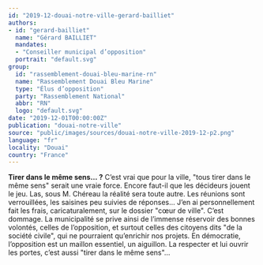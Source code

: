 ```yaml
---
id: "2019-12-douai-notre-ville-gerard-bailliet"
authors:
- id: "gerard-bailliet"
  name: "Gérard BAILLIET"
  mandates: 
  - "Conseiller municipal d’opposition"
  portrait: "default.svg"
group:
  id: "rassemblement-douai-bleu-marine-rn"
  name: "Rassemblement Douai Bleu Marine"
  type: "Élus d’opposition"
  party: "Rassemblement National"
  abbr: "RN"
  logo: "default.svg"
date: "2019-12-01T00:00:00Z"
publication: "douai-notre-ville"
source: "public/images/sources/douai-notre-ville-2019-12-p2.png"
language: "fr"
locality: "Douai"
country: "France"
---
```


**Tirer dans le même sens… ?**
C’est vrai que pour la ville, "tous  tirer dans le même sens" serait une vraie force. Encore faut-il que les décideurs jouent  le jeu.
Las, sous M. Chéreau la réalité sera toute autre. Les réunions sont verrouillées, les saisines peu suivies de réponses... J’en ai personnellement fait les frais, caricaturalement, sur le dossier  "cœur de ville".
C’est dommage. La municipalité se prive ainsi de l’immense réservoir des bonnes volontés, celles de l’opposition, et surtout  celles des citoyens dits "de la société civile",  qui ne pourraient qu’enrichir nos projets. En démocratie, l’opposition est un maillon essentiel, un aiguillon. La respecter et lui ouvrir les portes, c’est  aussi "tirer dans le même sens"…

